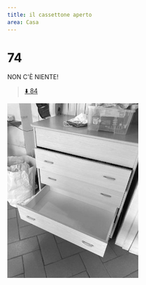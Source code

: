 ```yaml
---
title: il cassettone aperto
area: Casa
---
```

# 74
NON C'È NIENTE!

> [⬇️ 84](84-casa-cassettiera.md)

![foto_69](../_assets/preview/foto_69.jpg)